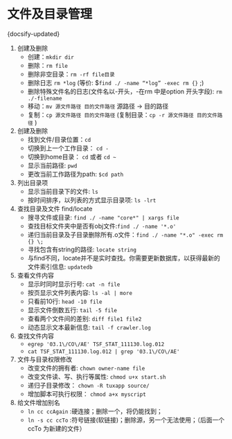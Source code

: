 # 文件及目录管理
{docsify-updated}

1. 创建及删除
	+ 创建：`mkdir dir`
	+ 删除：`rm file`
	+ 删除非空目录：`rm -rf file目录`
	+ 删除日志 `rm *log` (等价: $`find ./ -name “*log” -exec rm {}` ;)
	+ 删除特殊文件名的日志(文件名以-开头，-在rm 中是option 开头字段): `rm ./-filename `
	+ 移动：`mv 源文件路径 目的文件路径`  源路径 -> 目的路径
	+ 复制：`cp 源文件路径 目的文件路径` (复制目录：`cp -r 源文件路径 目的文件路径` )
2. 创建及删除
	+ 找到文件/目录位置：`cd`
	+ 切换到上一个工作目录： `cd -`
	+ 切换到home目录： `cd` 或者 `cd ~`
	+ 显示当前路径: `pwd`
	+ 更改当前工作路径为path: `$cd path`
3. 列出目录项
	+ 显示当前目录下的文件: `ls`
	+ 按时间排序，以列表的方式显示目录项: `ls -lrt`
4. 查找目录及文件 find/locate
	+ 搜寻文件或目录: `find ./ -name "core*" | xargs file`
	+ 查找目标文件夹中是否有obj文件:`find ./ -name '*.o'`
	+ 递归当前目录及子目录删除所有.o文件：`find ./ -name "*.o" -exec rm {} \;`
	+ 寻找包含有string的路径: `locate string`
	+ 与find不同，locate并不是实时查找。你需要更新数据库，以获得最新的文件索引信息: `updatedb`
5. 查看文件内容
	+ 显示时同时显示行号: `cat -n file`
	+ 按页显示文件列表内容: `ls -al | more`
	+ 只看前10行: `head -10 file`
	+ 显示文件倒数五行: `tail -5 file`
	+ 查看两个文件间的差别: `diff file1 file2`
	+ 动态显示文本最新信息: `tail -f crawler.log`
6. 查找文件内容
	+ `egrep '03.1\/CO\/AE' TSF_STAT_111130.log.012`
	+ `cat TSF_STAT_111130.log.012 | grep '03.1\/CO\/AE'`
7. 文件与目录权限修改
	+ 改变文件的拥有者: `chown owner-name file`
	+ 改变文件读、写、执行等属性: `chmod u+x start.sh`
	+ 递归子目录修改： `chown -R tuxapp source/`
	+ 增加脚本可执行权限： `chmod a+x myscript`
8. 给文件增加别名
	+ `ln cc ccAgain` :硬连接；删除一个，将仍能找到；
	+ `ln -s cc ccTo` :符号链接(软链接)；删除源，另一个无法使用；（后面一个ccTo 为新建的文件）